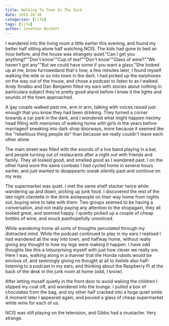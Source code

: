 ```yaml
---
title: Walking To Town In The Dark
date: 2015-10-30
categories: [life]
tags: [life]
author: Jonathan Beckett
---
```


I wandered into the living room a little earlier this evening, and found my better half sitting alone half watching NCIS. The kids had gone to bed an hour before, and the house was strangely quiet."Can I get you anything?""Don't know""Cup of tea?""Don't know""Glass of wine?""We haven't got any""But we could have some if you want a glass."She looked up at me, brow furrowedand that's how, a few minutes later, I found myself walking the mile or so into town in the dark. I had picked up the earphones on the way out of the house, and chose a podcast to listen to as I walked. Andy Ihnatko and Dan Benjamin filled my ears with stories about nothing in particulara subject they're pretty good atand before I knew it the lights and sounds of the town approached.

A gay couple walked past me, arm in arm, talking with voices raised just enough that you know they had been drinking. They turned a corner towards a car park in the dark, and I wondered what might happen nextmy head filling with memories of walking home with girls in the years before marriageof sneaking into dark shop doorways, more because it seemed like the "rebellious thing people do" than because we really couldn't leave each other alone.

The main street was filled with the sounds of a live band playing in a bar, and people turning out of restaurants after a night out with friends and family. They all looked good, and smelled good as I wandered past. I on the other hand wore the same combats I had cycled home in several hours earlier, and just wanted to disappearto sneak silently past and continue on my way.

The supermarket was quiet. I met the same shelf stacker twice while wandering up and down, picking up junk food. I discovered the rest of the late night clientelle in the drink aislepeople on their way home from nights out, buying wine to take with them. Two groups seemed to be having a conversation, and not really paying any attention to the shopagain, they all looked great, and seemed happy. I quietly picked up a couple of cheap bottles of wine, and snuck pasthopefully unnoticed.

While wandering home all sorts of thoughts percolated through my distracted mind. While the podcast continued to play in my ears I realised I had wandered all the way into town, and halfway home, without really giving any thought to how my legs were making it happen. I have odd thoughts like this a lotsurprising myself with just how clever we really are. Here I was, walking along in a manner that the Honda robots would be envious of, and seemingly giving no thought at all to itwhile also half-listening to a podcast in my ears, and thinking about the Raspberry Pi at the back of the desk in the junk room at home (odd, I know).

After letting myself quietly in the front door to avoid waking the children I slipped my coat off, and wandered into the lounge. I pulled a box of chocolates from the bag, and my other half cracked into a huge quiet smile. A moment later I appeared again, and poured a glass of cheap supermarket white wine for each of us.

NCIS was still playing on the television, and Gibbs had a mustache. Very strange.